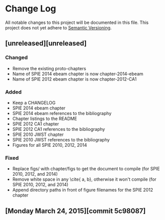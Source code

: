  # Change Log
All notable changes to this project will be documented in this file.
This project does not yet adhere to [Semantic Versioning](http://semver.org/).


## [unreleased][unreleased]
### Changed
- Remove the existing proto-chapters
- Name of SPIE 2014 ebeam chapter is now chapter-2014-ebeam
- Name of SPIE 2012 ebeam chapter is now chapter-2012-CA1

### Added
- Keep a CHANGELOG
- SPIE 2014 ebeam chapter
- SPIE 2014 ebeam references to the bibliography
- Chapter listings to the README
- SPIE 2012 CA1 chapter
- SPIE 2012 CA1 references to the bibliography
- SPIE 2010 JWST chapter
- SPIE 2010 JWST references to the bibliography
- Figures for all SPIE 2010, 2012, 2014

### Fixed
- Replace figs/ with chapter/figs to get the document to compile (for SPIE 2010, 2012, and 2014)
- Remove white space in any \cite{ a, b}, otherwise it won't compile (for SPIE 2010, 2012, and 2014)
- Append directory paths in front of figure filenames for the SPIE 2012 chapter

## [Monday March 24, 2015][commit 5c98087]